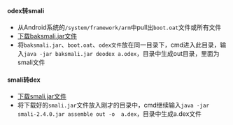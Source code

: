 #### odex转smali
* 从Android系统的`/system/framework/arm`中pull出`boot.oat`文件或所有文件
* [下载baksmali.jar文件](https://bitbucket.org/JesusFreke/smali/downloads/)
* 将`baksmali.jar`、`boot.oat`、`odex文件`放在同一目录下，cmd进入此目录，输入`java -jar baksmali.jar deodex a.odex`，目录中生成out目录，里面为smali文件

#### smali转dex
* [下载smali.jar文件](https://bitbucket.org/JesusFreke/smali/downloads/)
* 将下载好的`smali.jar`文件放入刚才的目录中，cmd继续输入`java -jar smali-2.4.0.jar assemble out -o  a.dex`，目录中生成a.dex文件

